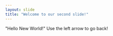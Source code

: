 ```yaml
---
layout: slide
title: "Welcome to our second slide!"
---
```

"Hello New World!"
Use the left arrow to go back!
